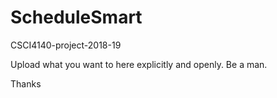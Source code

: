 # ScheduleSmart
CSCI4140-project-2018-19

Upload what you want to here explicitly and openly. Be a man.

Thanks
